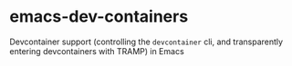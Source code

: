 # emacs-dev-containers
Devcontainer support (controlling the `devcontainer` cli, and transparently entering devcontainers with TRAMP) in Emacs
